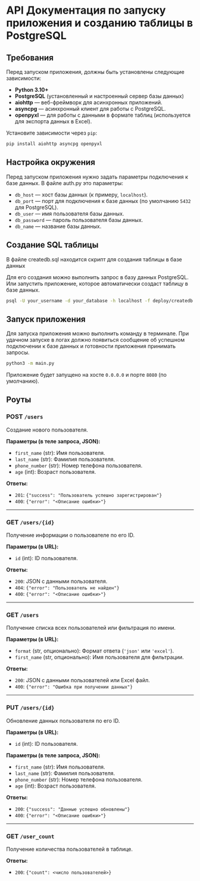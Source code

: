 # API Документация по запуску приложения и созданию таблицы в PostgreSQL## Требования                       Перед запуском приложения, должны быть установлены следующие зависимости:- **Python 3.10+**- **PostgreSQL** (установленный и настроенный сервер базы данных)- **aiohttp** — веб-фреймворк для асинхронных приложений.- **asyncpg** — асинхронный клиент для работы с PostgreSQL.- **openpyxl** — для работы с данными в формате таблиц (используется для экспорта данных в Excel).Установите зависимости через `pip`:```bashpip install aiohttp asyncpg openpyxl```## Настройка окруженияПеред запуском приложения нужно задать параметры подключения к базе данных. В файле auth.py это параметры:- `db_host` — хост базы данных (к примеру, `localhost`).- `db_port` — порт для подключения к базе данных (по умолчанию `5432` для PostgreSQL).- `db_user` — имя пользователя базы данных.- `db_password` — пароль пользователя базы данных.- `db_name` — название базы данных.## Создание SQL таблицыВ файле createdb.sql находится скрипт для создания таблицы в базе данныхДля его создания можно выполнить запрос в базу данных PostgreSQL. Или запустить приложение,которое автоматически создаст таблицу в базе данных.```bashpsql -U your_username -d your_database -h localhost -f deploy/createdb.sql```## Запуск приложенияДля запуска приложения можно выполнить команду в терминале.При удачном запуске в логах должно появиться сообщение об успешном подключении к базе данных и готовности приложения принимать запросы.```bashpython3 -m main.py```Приложение будет запущено на хосте `0.0.0.0` и порте `8080` (по умолчанию).## Роуты### POST `/users`Создание нового пользователя.**Параметры (в теле запроса, JSON):**- `first_name` (str): Имя пользователя.- `last_name` (str): Фамилия пользователя.- `phone_number` (str): Номер телефона пользователя.- `age` (int): Возраст пользователя.**Ответы:**- `201`: `{"success": "Пользователь успешно зарегистрирован"}`- `400`: `{"error": "<Описание ошибки>"}`---### GET `/users/{id}`Получение информации о пользователе по его ID.**Параметры (в URL):**- `id` (int): ID пользователя.**Ответы:**- `200`: JSON с данными пользователя.- `404`: `{"error": "Пользователь не найден"}`- `400`: `{"error": "<Описание ошибки>"}`---### GET `/users`Получение списка всех пользователей или фильтрация по имени.**Параметры (в URL):**- `format` (str, опционально): Формат ответа (`'json'` или `'excel'`).- `first_name` (str, опционально): Имя пользователя для фильтрации.**Ответы:**- `200`: JSON с данными пользователей или Excel файл.- `400`: `{"error": "Ошибка при получении данных"}`---### PUT `/users/{id}`Обновление данных пользователя по его ID.**Параметры (в URL):**- `id` (int): ID пользователя.**Параметры (в теле запроса, JSON):**- `first_name` (str): Имя пользователя.- `last_name` (str): Фамилия пользователя.- `phone_number` (str): Номер телефона пользователя.- `age` (int): Возраст пользователя.**Ответы:**- `200`: `{"success": "Данные успешно обновлены"}`- `400`: `{"error": "<Описание ошибки>"}`---### GET `/user_count`Получение количества пользователей в таблице.**Ответы:**- `200`: `{"count": <число пользователей>}`